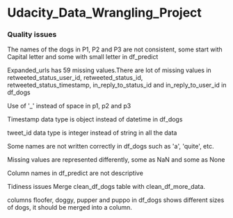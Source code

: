 # Udacity_Data_Wrangling_Project

 

### Quality issues
The names of the dogs in P1, P2 and P3 are not consistent, some start with Capital letter and some with small letter in df_predict

Expanded_urls has 59 missing values.There are lot of missing values in retweeted_status_user_id, retweeted_status_id, retweeted_status_timestamp, in_reply_to_status_id and in_reply_to_user_id in df_dogs

Use of '_' instead of space in p1, p2 and p3

Timestamp data type is object instead of datetime in df_dogs

tweet_id data type is integer instead of string in all the data

Some names are not written correctly in df_dogs such as 'a', 'quite', etc.

Missing values are represented differently, some as NaN and some as None

Column names in df_predict are not descriptive

Tidiness issues
Merge clean_df_dogs table with clean_df_more_data.

columns floofer, doggy, pupper and puppo in df_dogs shows different sizes of dogs, it should be merged into a column.
